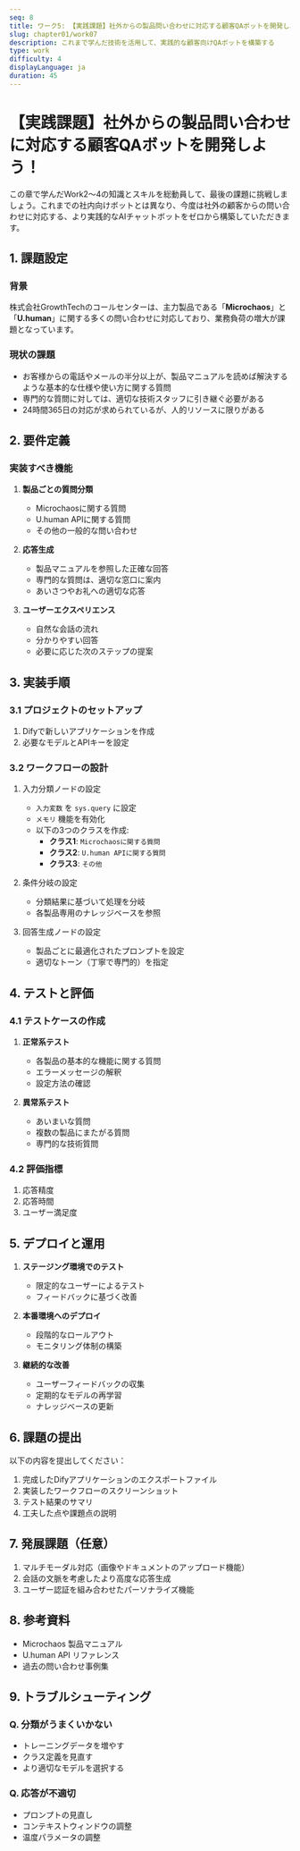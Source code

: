 ```yaml
---
seq: 8
title: ワーク5: 【実践課題】社外からの製品問い合わせに対応する顧客QAボットを開発しよう！
slug: chapter01/work07
description: これまで学んだ技術を活用して、実践的な顧客向けQAボットを構築する
type: work
difficulty: 4
displayLanguage: ja
duration: 45
---
```


# 【実践課題】社外からの製品問い合わせに対応する顧客QAボットを開発しよう！

この章で学んだWork2〜4の知識とスキルを総動員して、最後の課題に挑戦しましょう。これまでの社内向けボットとは異なり、今度は社外の顧客からの問い合わせに対応する、より実践的なAIチャットボットをゼロから構築していただきます。

## 1. 課題設定

### 背景
株式会社GrowthTechのコールセンターは、主力製品である「**Microchaos**」と「**U.human**」に関する多くの問い合わせに対応しており、業務負荷の増大が課題となっています。

### 現状の課題
- お客様からの電話やメールの半分以上が、製品マニュアルを読めば解決するような基本的な仕様や使い方に関する質問
- 専門的な質問に対しては、適切な技術スタッフに引き継ぐ必要がある
- 24時間365日の対応が求められているが、人的リソースに限りがある

## 2. 要件定義

### 実装すべき機能
1. **製品ごとの質問分類**
   - Microchaosに関する質問
   - U.human APIに関する質問
   - その他の一般的な問い合わせ

2. **応答生成**
   - 製品マニュアルを参照した正確な回答
   - 専門的な質問は、適切な窓口に案内
   - あいさつやお礼への適切な応答

3. **ユーザーエクスペリエンス**
   - 自然な会話の流れ
   - 分かりやすい回答
   - 必要に応じた次のステップの提案

## 3. 実装手順

### 3.1 プロジェクトのセットアップ
1. Difyで新しいアプリケーションを作成
2. 必要なモデルとAPIキーを設定

### 3.2 ワークフローの設計
1. 入力分類ノードの設定
   - `入力変数` を `sys.query` に設定
   - `メモリ` 機能を有効化
   - 以下の3つのクラスを作成:
     * **クラス1**: `Microchaosに関する質問`
     * **クラス2**: `U.human APIに関する質問`
     * **クラス3**: `その他`

2. 条件分岐の設定
   - 分類結果に基づいて処理を分岐
   - 各製品専用のナレッジベースを参照

3. 回答生成ノードの設定
   - 製品ごとに最適化されたプロンプトを設定
   - 適切なトーン（丁寧で専門的）を指定

## 4. テストと評価

### 4.1 テストケースの作成
1. **正常系テスト**
   - 各製品の基本的な機能に関する質問
   - エラーメッセージの解釈
   - 設定方法の確認

2. **異常系テスト**
   - あいまいな質問
   - 複数の製品にまたがる質問
   - 専門的な技術質問

### 4.2 評価指標
1. 応答精度
2. 応答時間
3. ユーザー満足度

## 5. デプロイと運用

1. **ステージング環境でのテスト**
   - 限定的なユーザーによるテスト
   - フィードバックに基づく改善

2. **本番環境へのデプロイ**
   - 段階的なロールアウト
   - モニタリング体制の構築

3. **継続的な改善**
   - ユーザーフィードバックの収集
   - 定期的なモデルの再学習
   - ナレッジベースの更新

## 6. 課題の提出

以下の内容を提出してください：

1. 完成したDifyアプリケーションのエクスポートファイル
2. 実装したワークフローのスクリーンショット
3. テスト結果のサマリ
4. 工夫した点や課題点の説明

## 7. 発展課題（任意）

1. マルチモーダル対応（画像やドキュメントのアップロード機能）
2. 会話の文脈を考慮したより高度な応答生成
3. ユーザー認証を組み合わせたパーソナライズ機能

## 8. 参考資料

- Microchaos 製品マニュアル
- U.human API リファレンス
- 過去の問い合わせ事例集

## 9. トラブルシューティング

### Q. 分類がうまくいかない
- トレーニングデータを増やす
- クラス定義を見直す
- より適切なモデルを選択する

### Q. 応答が不適切
- プロンプトの見直し
- コンテキストウィンドウの調整
- 温度パラメータの調整
